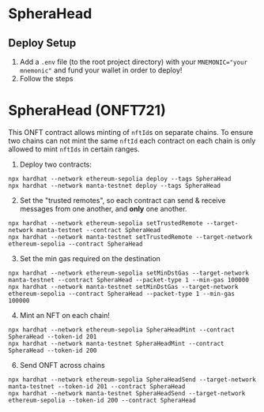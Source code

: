 # SpheraHead

## Deploy Setup

1. Add a `.env` file (to the root project directory) with your `MNEMONIC="your mnemonic"` and fund your wallet in order to deploy!
2. Follow the steps

# SpheraHead (ONFT721)

This ONFT contract allows minting of `nftId`s on separate chains. To ensure two chains can not mint the same `nftId` each contract on each chain is only allowed to mint `nftIds` in certain ranges.

1. Deploy two contracts:

```shell
npx hardhat --network ethereum-sepolia deploy --tags SpheraHead
npx hardhat --network manta-testnet deploy --tags SpheraHead
```

2. Set the "trusted remotes", so each contract can send & receive messages from one another, and **only** one another.

```shell
npx hardhat --network ethereum-sepolia setTrustedRemote --target-network manta-testnet --contract SpheraHead
npx hardhat --network manta-testnet setTrustedRemote --target-network ethereum-sepolia --contract SpheraHead
```

3. Set the min gas required on the destination

```shell
npx hardhat --network ethereum-sepolia setMinDstGas --target-network manta-testnet --contract SpheraHead --packet-type 1 --min-gas 100000
npx hardhat --network manta-testnet setMinDstGas --target-network ethereum-sepolia --contract SpheraHead --packet-type 1 --min-gas 100000
```

4. Mint an NFT on each chain!

```shell
npx hardhat --network ethereum-sepolia SpheraHeadMint --contract SpheraHead --token-id 201
npx hardhat --network manta-testnet SpheraHeadMint --contract SpheraHead --token-id 200
```

6. Send ONFT across chains

```shell
npx hardhat --network ethereum-sepolia SpheraHeadSend --target-network manta-testnet --token-id 201 --contract SpheraHead
npx hardhat --network manta-testnet SpheraHeadSend --target-network ethereum-sepolia --token-id 200 --contract SpheraHead
```
